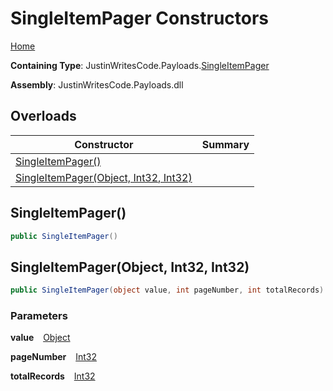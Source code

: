 # SingleItemPager Constructors

[Home](../../../README.md)

**Containing Type**: JustinWritesCode\.Payloads\.[SingleItemPager](../README.md)

**Assembly**: JustinWritesCode\.Payloads\.dll

## Overloads

| Constructor | Summary |
| ----------- | ------- |
| [SingleItemPager()](#2123480251) | |
| [SingleItemPager(Object, Int32, Int32)](#2290921601) | |

<a id="2123480251"></a>

## SingleItemPager\(\) 

```csharp
public SingleItemPager()
```

<a id="2290921601"></a>

## SingleItemPager\(Object, Int32, Int32\) 

```csharp
public SingleItemPager(object value, int pageNumber, int totalRecords)
```

### Parameters

**value** &ensp; [Object](https://docs.microsoft.com/en-us/dotnet/api/system.object)

**pageNumber** &ensp; [Int32](https://docs.microsoft.com/en-us/dotnet/api/system.int32)

**totalRecords** &ensp; [Int32](https://docs.microsoft.com/en-us/dotnet/api/system.int32)